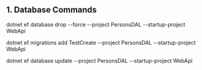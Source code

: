## **1. Database Commands**

dotnet ef database drop --force --project PersonsDAL --startup-project WebApi

dotnet ef migrations add TestCreate --project PersonsDAL --startup-project WebApi

dotnet ef database update --project PersonsDAL --startup-project WebApi

